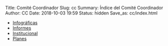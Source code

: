 Title: Comité Coordinador
Slug: cc
Summary: Índice del Comité Coordinador
Author: CC
Date: 2018-10-03 19:59
Status: hidden
Save_as: cc/index.html


* [Infográficas](/cc/infografias/)
* [Informes](/cc/informes/)
* [Institucional](/cc/institucional/)
* [Planes](/cc/planes/)
